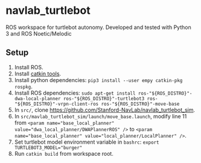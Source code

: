 # navlab_turtlebot

ROS workspace for turtlebot autonomy. Developed and tested with Python 3 and ROS Noetic/Melodic

## Setup
1. Install ROS.
2. Install [catkin tools](https://catkin-tools.readthedocs.io/en/latest/installing.html).
3. Install python dependencies: `pip3 install --user empy catkin-pkg rospkg`.
4. Install ROS dependencies: `sudo apt-get install ros-"${ROS_DISTRO}"-dwa-local-planner ros-"${ROS_DISTRO}"-turtlebot3 ros-"${ROS_DISTRO}"-vrpn-client-ros ros-"${ROS_DISTRO}"-move-base`
5. In `src/`, clone https://github.com/Stanford-NavLab/navlab_turtlebot_sim. 
4. In `src/mavlab_turtlebot_sim/launch/move_base.launch`, modify line 11 from `<param name="base_local_planner" value="dwa_local_planner/DWAPlannerROS" />` to `<param name="base_local_planner" value="local_planner/LocalPlanner" />`.
5. Set turtlebot model environment variable in `bashrc`: `export TURTLEBOT3_MODEL="burger"` 
6. Run `catkin build` from workspace root.

